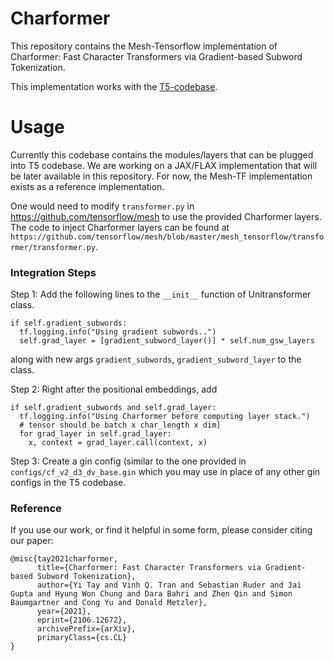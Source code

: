 # Charformer

This repository contains the Mesh-Tensorflow implementation of Charformer:
Fast Character Transformers via Gradient-based Subword Tokenization.

This implementation works with the [T5-codebase](https://github.com/google-research/text-to-text-transfer-transformer).

# Usage

Currently this codebase contains the modules/layers that can be plugged into T5 codebase. We are working on a JAX/FLAX implementation that will be later available in this repository. For now, the Mesh-TF implementation exists as a reference implementation. 


One would need to modify `transformer.py` in https://github.com/tensorflow/mesh to use
the provided Charformer layers. The code to inject Charformer layers can be found at
`https://github.com/tensorflow/mesh/blob/master/mesh_tensorflow/transformer/transformer.py`.

### Integration Steps

Step 1: Add the following lines to the `__init__` function of Unitransformer class.

```
if self.gradient_subwords:
  tf.logging.info("Using gradient subwords..")
  self.grad_layer = [gradient_subword_layer()] * self.num_gsw_layers
```
along with new args `gradient_subwords`, `gradient_subword_layer` to the class.

Step 2: Right after the positional embeddings, add

```
if self.gradient_subwords and self.grad_layer:
  tf.logging.info("Using Charformer before computing layer stack.")
  # tensor should be batch x char_length x dim]
  for grad_layer in self.grad_layer:
    x, context = grad_layer.call(context, x)
```
Step 3:
Create a gin config (similar to the one provided in `configs/cf_v2_d3_dv_base.gin` which you may use in place of any other gin configs in the T5 codebase.

### Reference

If you use our work, or find it helpful in some form, please consider citing our paper:

```
@misc{tay2021charformer,
      title={Charformer: Fast Character Transformers via Gradient-based Subword Tokenization}, 
      author={Yi Tay and Vinh Q. Tran and Sebastian Ruder and Jai Gupta and Hyung Won Chung and Dara Bahri and Zhen Qin and Simon Baumgartner and Cong Yu and Donald Metzler},
      year={2021},
      eprint={2106.12672},
      archivePrefix={arXiv},
      primaryClass={cs.CL}
}
```



